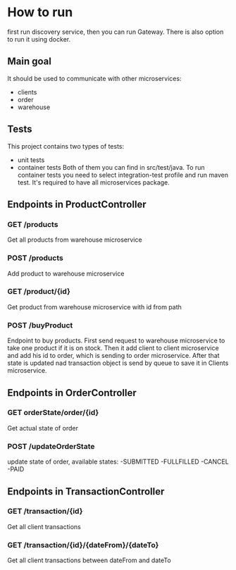 # How to run
first run discovery service, then you can run Gateway. There is also option to run it using docker.
## Main goal
It should be used to communicate with other microservices:
- clients
- order
- warehouse
## Tests
This project contains two types of tests:
- unit tests
- container tests
Both of them you can find in src/test/java. To run container tests 
you need to select integration-test profile and run maven test. It's required to
have all microservices package.
## Endpoints in ProductController
### GET /products
Get all products from warehouse microservice
### POST /products
Add product to warehouse microservice
### GET /product/{id}
Get product from warehouse microservice with id from path
### POST /buyProduct
Endpoint to buy products. 
First send request to warehouse microservice to take one product if it is on stock.
Then it add client to client microservice and add his id to order, which is sending to order microservice. 
After that state is updated nad transaction object is send by queue to save it in Clients microservice.
## Endpoints in OrderController
### GET orderState/order/{id}
Get actual state of order
### POST /updateOrderState
update state of order, available states:
-SUBMITTED
-FULLFILLED
-CANCEL
-PAID
## Endpoints in TransactionController
### GET /transaction/{id}
Get all client transactions
### GET /transaction/{id}/{dateFrom}/{dateTo}
Get all client transactions between dateFrom and dateTo

